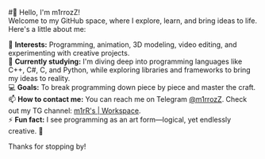 #👋 Hello, I'm m1rrozZ!  
Welcome to my GitHub space, where I explore, learn, and bring ideas to life. Here's a little about me:

👀 **Interests:** Programming, animation, 3D modeling, video editing, and experimenting with creative projects.  
🌱 **Currently studying:** I'm diving deep into programming languages like C++, C#, C, and Python, while exploring libraries and frameworks to bring my ideas to reality.  
💻 **Goals:** To break programming down piece by piece and master the craft.  
📫 **How to contact me:** You can reach me on Telegram [@m1rrozZ](https://t.me/m1rrozZ). Check out my TG channel: [m1rR's | Workspace](https://t.me/m1rrW).  
⚡ **Fun fact:** I see programming as an art form—logical, yet endlessly creative. 🎨  

Thanks for stopping by! 
